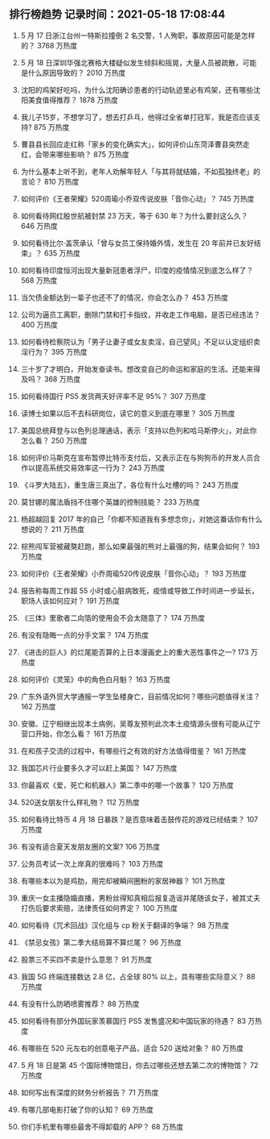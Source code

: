 
## 排行榜趋势 记录时间：2021-05-18 17:08:44
  
  1. 5 月 17 日浙江台州一特斯拉撞倒 2 名交警，1 人殉职，事故原因可能是怎样的？ 3768 万热度
    
  2. 5 月 18 日深圳华强北赛格大楼疑似发生倾斜和摇晃，大量人员被疏散，可能是什么原因导致的？ 2010 万热度
    
  3. 沈阳的鸡架好吃吗，为什么沈阳确诊患者的行动轨迹里必有鸡架，还有哪些沈阳美食值得推荐？ 1878 万热度
    
  4. 我儿子15岁，不想学习了，想去打乒乓，他得过全省单打冠军，我是否应该支持? 875 万热度
    
  5. 曹县县长回应走红称「家乡的变化确实大」，如何评价山东菏泽曹县突然走红，会带来哪些影响？ 875 万热度
    
  6. 为什么基本上听不到，老年人劝解年轻人「与其将就结婚，不如孤独终老」的言论？ 810 万热度
    
  7. 如何评价《王者荣耀》520周瑜小乔双传说皮肤「音你心动」？ 745 万热度
    
  8. 如何看待网红殷世航被封禁 23 万天，等于 630 年？为什么要封这么久？ 646 万热度
    
  9. 如何看待比尔·盖茨承认「曾与女员工保持婚外情，发生在 20 年前并已友好结束」？ 635 万热度
    
  10. 如何看待印度恒河出现大量新冠患者浮尸，印度的疫情情况到底怎么样了？ 568 万热度
    
  11. 当欠债金额达到一辈子也还不了的情况，你会怎么办？ 453 万热度
    
  12. 公司为逼员工离职，删除门禁和打卡指纹，并收走工作电脑，是否已经违法？ 400 万热度
    
  13. 如何看待检察院认为「男子让妻子或女友卖淫，自己望风」不足以认定组织卖淫行为？ 395 万热度
    
  14. 三十岁了才明白，开始发奋读书。想改变自己的命运和家庭的生活。还能来得及吗？ 368 万热度
    
  15. 如何看待国行 PS5 发货两天好评率不足 95%？ 307 万热度
    
  16. 读博士如果以后不去科研岗位，读它的意义到底在哪里？ 305 万热度
    
  17. 美国总统拜登与以色列总理通话，表示「支持以色列和哈马斯停火」，对此你怎么看？ 250 万热度
    
  18. 如何评价马斯克在宣布暂停比特币支付后，又表示正在与狗狗币的开发人员合作以提高系统交易效率这一行为？ 243 万热度
    
  19. 《斗罗大陆五》，重生唐三真出了，各位有什么吐槽的吗？ 243 万热度
    
  20. 莫甘娜的魔法盾挡不住哪个英雄的控制技能？ 233 万热度
    
  21. 杨超越回复 2017 年的自己「你都不知道我有多想念你」，对她这番话你有什么想说的？ 211 万热度
    
  22. 棕熊闯军营被藏獒赶跑，那么如果最强的熊对上最强的狗，结果会如何？ 193 万热度
    
  23. 如何评价《王者荣耀》小乔周瑜520传说皮肤「音你心动」？ 193 万热度
    
  24. 报告称每周工作超 55 小时或心脏病致死，疫情或导致工作时间进一步延长，职场人该如何应对？ 191 万热度
    
  25. 《三体》里歌者二向箔的使用会不会太随意了？ 174 万热度
    
  26. 有没有隐晦一点的分手文案？ 174 万热度
    
  27. 《进击的巨人》的烂尾能否算的上日本漫画史上的重大恶性事件之一? 173 万热度
    
  28. 如何评价《灵笼》中的角色白月魁？ 163 万热度
    
  29. 广东外语外贸大学通报一学生坠楼身亡，目前情况如何？哪些问题值得关注？ 162 万热度
    
  30. 安徽、辽宁相继出现本土病例，吴尊友预判此次本土疫情源头很有可能从辽宁营口开始，你怎么看？ 161 万热度
    
  31. 在和孩子交流的过程中，有哪些行之有效的好方法值得借鉴？ 161 万热度
    
  32. 我国芯片行业要多久才可以赶上美国？ 147 万热度
    
  33. 你最喜欢《爱，死亡和机器人》第二季中的哪一个故事？ 120 万热度
    
  34. 520送女朋友什么样礼物？ 112 万热度
    
  35. 如何看待比特币 4 月 18 日暴跌？是否意味着击鼓传花的游戏已经结束？ 107 万热度
    
  36. 有没有适合夏天发朋友圈的文案? 106 万热度
    
  37. 公务员考试一次上岸真的很难吗？ 103 万热度
    
  38. 有哪些本以为是鸡肋，用完却被瞬间圈粉的家居神器？ 101 万热度
    
  39. 重庆一女主播隐婚直播，男粉丝得知真相后报复造谣并尾随该女子，被其丈夫打伤后要求索赔，法律责任如何界定？ 100 万热度
    
  40. 如何看待《咒术回战》汉化组与 cp 粉关于翻译的争端？ 98 万热度
    
  41. 《禁忌女孩》第二季大结局算不算烂尾？ 96 万热度
    
  42. 股票三不买四不卖是什么意思？ 91 万热度
    
  43. 我国 5G 终端连接数达 2.8 亿，占全球 80% 以上，具有哪些实际意义？ 88 万热度
    
  44. 有没有什么防晒喷雾推荐？ 88 万热度
    
  45. 如何看待有部分外国玩家羡慕国行 PS5 发售盛况和中国玩家的待遇？ 83 万热度
    
  46. 有哪些在 520 元左右的创意电子产品，适合 520 送给对象？ 80 万热度
    
  47. 5 月 18 日是第 45 个国际博物馆日，你去过哪些还想去第二次的博物馆？ 72 万热度
    
  48. 如何写出有深度的财务分析报告？ 71 万热度
    
  49. 有哪几部电影打破了你的认知？ 69 万热度
    
  50. 你们手机里有哪些最舍不得卸载的 APP？ 68 万热度
    
